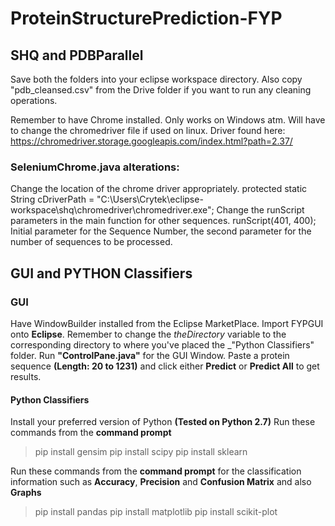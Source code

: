 # ProteinStructurePrediction-FYP

## SHQ and PDBParallel

Save both the folders into your eclipse workspace directory. 
Also copy "pdb_cleansed.csv" from the Drive folder if you want to run any cleaning operations.

Remember to have Chrome installed.
Only works on Windows atm.
Will have to change the chromedriver file if used on linux.
Driver found here:
https://chromedriver.storage.googleapis.com/index.html?path=2.37/

### SeleniumChrome.java alterations:

Change the location of the chrome driver appropriately.
protected static String cDriverPath	= "C:\\Users\\Crytek\\eclipse-workspace\\shq\\chromedriver\\chromedriver.exe";
Change the runScript parameters in the main function for other sequences.
runScript(401, 400);
Initial parameter for the Sequence Number, the second parameter for the number of sequences to be processed.

## GUI and PYTHON Classifiers

### GUI

Have WindowBuilder installed from the Eclipse MarketPlace.
Import FYPGUI onto **Eclipse**.
Remember to change the _theDirectory_ variable to the corresponding directory to where you've placed the _"Python Classifiers" folder.
Run **__"ControlPane.java"__** for the GUI Window.
Paste a protein sequence __(Length: 20 to 1231)__ and click either __Predict__ or __Predict All__ to get results.

#### Python Classifiers

Install your preferred version of Python __(Tested on Python 2.7)__
Run these commands from the __command prompt__
> pip install gensim
> pip install scipy
> pip install sklearn

Run these commands from the __command prompt__ for the classification information such as **Accuracy**, **Precision** and **Confusion Matrix** and also **Graphs**
> pip install pandas
> pip install matplotlib
> pip install scikit-plot
